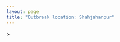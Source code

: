 ```yaml
---
layout: page
title: "Outbreak location: Shahjahanpur"
---
```

<div id="mapid">
<script src="https://buda-magenta.github.io/hazard_map/load_map.js"></script>
><script>
var marker_outbreak = L.marker([27.912633, 79.746563],{"autoPan": true}).addTo(map); marker_outbreak.bindTooltip("Shahjahanpur").openTooltip();

var circle_1 = L.circle([27.504639, 80.829466], {"pane": "markerPane", "color": "red", "fill": true, "fillOpacity": 0.2, "fillRule": "evenodd", "lineCap": "round", "lineJoin": "round", "opacity": 1.0, "radius": 92122, "stroke": true, "weight": 3}).addTo(map);
circle_1.bindTooltip("Sitapur<br>rank: 1<br>hazard index: 0.092123")
circle_1.bindPopup('<a href="https://buda-magenta.github.io/hazard_map/Sitapur">Sitapur</a>')

var circle_2 = L.circle([28.457876, 79.405571], {"pane": "markerPane", "color": "red", "fill": true, "fillOpacity": 0.2, "fillRule": "evenodd", "lineCap": "round", "lineJoin": "round", "opacity": 1.0, "radius": 71125, "stroke": true, "weight": 3}).addTo(map);
circle_2.bindTooltip("Bareilly<br>rank: 2<br>hazard index: 0.071126")
circle_2.bindPopup('<a href="https://buda-magenta.github.io/hazard_map/Bareilly">Bareilly</a>')

var circle_3 = L.circle([26.838100, 80.934600], {"pane": "markerPane", "color": "red", "fill": true, "fillOpacity": 0.2, "fillRule": "evenodd", "lineCap": "round", "lineJoin": "round", "opacity": 1.0, "radius": 56713, "stroke": true, "weight": 3}).addTo(map);
circle_3.bindTooltip("Lucknow<br>rank: 3<br>hazard index: 0.056714")
circle_3.bindPopup('<a href="https://buda-magenta.github.io/hazard_map/Lucknow">Lucknow</a>')

var circle_4 = L.circle([27.338577, 80.097526], {"pane": "markerPane", "color": "red", "fill": true, "fillOpacity": 0.2, "fillRule": "evenodd", "lineCap": "round", "lineJoin": "round", "opacity": 1.0, "radius": 29449, "stroke": true, "weight": 3}).addTo(map);
circle_4.bindTooltip("Hardoi<br>rank: 4<br>hazard index: 0.029449")
circle_4.bindPopup('<a href="https://buda-magenta.github.io/hazard_map/Hardoi">Hardoi</a>')

var circle_5 = L.circle([26.460914, 80.321759], {"pane": "markerPane", "color": "red", "fill": true, "fillOpacity": 0.2, "fillRule": "evenodd", "lineCap": "round", "lineJoin": "round", "opacity": 1.0, "radius": 17482, "stroke": true, "weight": 3}).addTo(map);
circle_5.bindTooltip("Kanpur<br>rank: 5<br>hazard index: 0.017483")
circle_5.bindPopup('<a href="https://buda-magenta.github.io/hazard_map/Kanpur">Kanpur</a>')

var circle_6 = L.circle([28.863842, 78.805778], {"pane": "markerPane", "color": "red", "fill": true, "fillOpacity": 0.2, "fillRule": "evenodd", "lineCap": "round", "lineJoin": "round", "opacity": 1.0, "radius": 11617, "stroke": true, "weight": 3}).addTo(map);
circle_6.bindTooltip("Moradabad<br>rank: 6<br>hazard index: 0.011618")
circle_6.bindPopup('<a href="https://buda-magenta.github.io/hazard_map/Moradabad">Moradabad</a>')

var circle_7 = L.circle([28.794068, 79.185930], {"pane": "markerPane", "color": "red", "fill": true, "fillOpacity": 0.2, "fillRule": "evenodd", "lineCap": "round", "lineJoin": "round", "opacity": 1.0, "radius": 10175, "stroke": true, "weight": 3}).addTo(map);
circle_7.bindTooltip("Rampur<br>rank: 7<br>hazard index: 0.010175")
circle_7.bindPopup('<a href="https://buda-magenta.github.io/hazard_map/Rampur">Rampur</a>')

var circle_8 = L.circle([27.175255, 78.009816], {"pane": "markerPane", "color": "red", "fill": true, "fillOpacity": 0.2, "fillRule": "evenodd", "lineCap": "round", "lineJoin": "round", "opacity": 1.0, "radius": 9653, "stroke": true, "weight": 3}).addTo(map);
circle_8.bindTooltip("Agra<br>rank: 8<br>hazard index: 0.009653")
circle_8.bindPopup('<a href="https://buda-magenta.github.io/hazard_map/Agra">Agra</a>')

var circle_9 = L.circle([28.651718, 77.221939], {"pane": "markerPane", "color": "red", "fill": true, "fillOpacity": 0.2, "fillRule": "evenodd", "lineCap": "round", "lineJoin": "round", "opacity": 1.0, "radius": 6245, "stroke": true, "weight": 3}).addTo(map);
circle_9.bindTooltip("Delhi<br>rank: 9<br>hazard index: 0.006246")
circle_9.bindPopup('<a href="https://buda-magenta.github.io/hazard_map/Delhi">Delhi</a>')

var circle_10 = L.circle([27.876990, 78.137290], {"pane": "markerPane", "color": "red", "fill": true, "fillOpacity": 0.2, "fillRule": "evenodd", "lineCap": "round", "lineJoin": "round", "opacity": 1.0, "radius": 5349, "stroke": true, "weight": 3}).addTo(map);
circle_10.bindTooltip("Aligarh<br>rank: 10<br>hazard index: 0.005350")
circle_10.bindPopup('<a href="https://buda-magenta.github.io/hazard_map/Aligarh">Aligarh</a>')

var circle_11 = L.circle([26.671329, 83.364583], {"pane": "markerPane", "color": "red", "fill": true, "fillOpacity": 0.2, "fillRule": "evenodd", "lineCap": "round", "lineJoin": "round", "opacity": 1.0, "radius": 5293, "stroke": true, "weight": 3}).addTo(map);
circle_11.bindTooltip("Gorakhpur<br>rank: 11<br>hazard index: 0.005293")
circle_11.bindPopup('<a href="https://buda-magenta.github.io/hazard_map/Gorakhpur">Gorakhpur</a>')

var circle_12 = L.circle([27.177366, 78.389912], {"pane": "markerPane", "color": "red", "fill": true, "fillOpacity": 0.2, "fillRule": "evenodd", "lineCap": "round", "lineJoin": "round", "opacity": 1.0, "radius": 3701, "stroke": true, "weight": 3}).addTo(map);
circle_12.bindTooltip("Firozabad<br>rank: 12<br>hazard index: 0.003702")
circle_12.bindPopup('<a href="https://buda-magenta.github.io/hazard_map/Firozabad">Firozabad</a>')

var circle_13 = L.circle([28.495208, 80.107541], {"pane": "markerPane", "color": "red", "fill": true, "fillOpacity": 0.2, "fillRule": "evenodd", "lineCap": "round", "lineJoin": "round", "opacity": 1.0, "radius": 3562, "stroke": true, "weight": 3}).addTo(map);
circle_13.bindTooltip("Pilibhit<br>rank: 13<br>hazard index: 0.003562")
circle_13.bindPopup('<a href="https://buda-magenta.github.io/hazard_map/Pilibhit">Pilibhit</a>')

var circle_14 = L.circle([29.214460, 79.527918], {"pane": "markerPane", "color": "red", "fill": true, "fillOpacity": 0.2, "fillRule": "evenodd", "lineCap": "round", "lineJoin": "round", "opacity": 1.0, "radius": 3058, "stroke": true, "weight": 3}).addTo(map);
circle_14.bindTooltip("Haldwani<br>rank: 14<br>hazard index: 0.003058")
circle_14.bindPopup('<a href="https://buda-magenta.github.io/hazard_map/Haldwani">Haldwani</a>')

var circle_15 = L.circle([30.909016, 75.851601], {"pane": "markerPane", "color": "red", "fill": true, "fillOpacity": 0.2, "fillRule": "evenodd", "lineCap": "round", "lineJoin": "round", "opacity": 1.0, "radius": 2766, "stroke": true, "weight": 3}).addTo(map);
circle_15.bindTooltip("Ludhiana<br>rank: 15<br>hazard index: 0.002767")
circle_15.bindPopup('<a href="https://buda-magenta.github.io/hazard_map/Ludhiana">Ludhiana</a>')

var circle_16 = L.circle([27.733696, 81.477321], {"pane": "markerPane", "color": "red", "fill": true, "fillOpacity": 0.2, "fillRule": "evenodd", "lineCap": "round", "lineJoin": "round", "opacity": 1.0, "radius": 2488, "stroke": true, "weight": 3}).addTo(map);
circle_16.bindTooltip("Bahraich<br>rank: 16<br>hazard index: 0.002488")
circle_16.bindPopup('<a href="https://buda-magenta.github.io/hazard_map/Bahraich">Bahraich</a>')

var circle_17 = L.circle([28.969640, 79.379747], {"pane": "markerPane", "color": "red", "fill": true, "fillOpacity": 0.2, "fillRule": "evenodd", "lineCap": "round", "lineJoin": "round", "opacity": 1.0, "radius": 2394, "stroke": true, "weight": 3}).addTo(map);
circle_17.bindTooltip("Rudrapur City<br>rank: 17<br>hazard index: 0.002395")
circle_17.bindPopup('<a href="https://buda-magenta.github.io/hazard_map/Rudrapur_City">Rudrapur City</a>')

var circle_18 = L.circle([25.335649, 83.007629], {"pane": "markerPane", "color": "red", "fill": true, "fillOpacity": 0.2, "fillRule": "evenodd", "lineCap": "round", "lineJoin": "round", "opacity": 1.0, "radius": 2274, "stroke": true, "weight": 3}).addTo(map);
circle_18.bindTooltip("Varanasi<br>rank: 18<br>hazard index: 0.002274")
circle_18.bindPopup('<a href="https://buda-magenta.github.io/hazard_map/Varanasi">Varanasi</a>')

var circle_19 = L.circle([29.988077, 77.508130], {"pane": "markerPane", "color": "red", "fill": true, "fillOpacity": 0.2, "fillRule": "evenodd", "lineCap": "round", "lineJoin": "round", "opacity": 1.0, "radius": 2224, "stroke": true, "weight": 3}).addTo(map);
circle_19.bindTooltip("Saharanpur<br>rank: 19<br>hazard index: 0.002224")
circle_19.bindPopup('<a href="https://buda-magenta.github.io/hazard_map/Saharanpur">Saharanpur</a>')

var circle_20 = L.circle([26.250000, 81.250000], {"pane": "markerPane", "color": "red", "fill": true, "fillOpacity": 0.2, "fillRule": "evenodd", "lineCap": "round", "lineJoin": "round", "opacity": 1.0, "radius": 1750, "stroke": true, "weight": 3}).addTo(map);
circle_20.bindTooltip("Rae Bareli<br>rank: 20<br>hazard index: 0.001750")
circle_20.bindPopup('<a href="https://buda-magenta.github.io/hazard_map/Rae_Bareli">Rae Bareli</a>')

var circle_21 = L.circle([27.109667, 81.918329], {"pane": "markerPane", "color": "red", "fill": true, "fillOpacity": 0.2, "fillRule": "evenodd", "lineCap": "round", "lineJoin": "round", "opacity": 1.0, "radius": 1656, "stroke": true, "weight": 3}).addTo(map);
circle_21.bindTooltip("Gonda<br>rank: 21<br>hazard index: 0.001656")
circle_21.bindPopup('<a href="https://buda-magenta.github.io/hazard_map/Gonda">Gonda</a>')

var circle_22 = L.circle([29.000653, 77.768229], {"pane": "markerPane", "color": "red", "fill": true, "fillOpacity": 0.2, "fillRule": "evenodd", "lineCap": "round", "lineJoin": "round", "opacity": 1.0, "radius": 1651, "stroke": true, "weight": 3}).addTo(map);
circle_22.bindTooltip("Meerut<br>rank: 22<br>hazard index: 0.001651")
circle_22.bindPopup('<a href="https://buda-magenta.github.io/hazard_map/Meerut">Meerut</a>')

var circle_23 = L.circle([26.575504, 80.613762], {"pane": "markerPane", "color": "red", "fill": true, "fillOpacity": 0.2, "fillRule": "evenodd", "lineCap": "round", "lineJoin": "round", "opacity": 1.0, "radius": 1648, "stroke": true, "weight": 3}).addTo(map);
circle_23.bindTooltip("Unnao<br>rank: 23<br>hazard index: 0.001649")
circle_23.bindPopup('<a href="https://buda-magenta.github.io/hazard_map/Unnao">Unnao</a>')

var circle_24 = L.circle([25.438130, 81.833800], {"pane": "markerPane", "color": "red", "fill": true, "fillOpacity": 0.2, "fillRule": "evenodd", "lineCap": "round", "lineJoin": "round", "opacity": 1.0, "radius": 1592, "stroke": true, "weight": 3}).addTo(map);
circle_24.bindTooltip("Allahabad<br>rank: 24<br>hazard index: 0.001593")
circle_24.bindPopup('<a href="https://buda-magenta.github.io/hazard_map/Allahabad">Allahabad</a>')

var circle_25 = L.circle([22.541418, 88.357691], {"pane": "markerPane", "color": "red", "fill": true, "fillOpacity": 0.2, "fillRule": "evenodd", "lineCap": "round", "lineJoin": "round", "opacity": 1.0, "radius": 1500, "stroke": true, "weight": 3}).addTo(map);
circle_25.bindTooltip("Kolkata<br>rank: 25<br>hazard index: 0.001501")
circle_25.bindPopup('<a href="https://buda-magenta.github.io/hazard_map/Kolkata">Kolkata</a>')

var circle_26 = L.circle([27.437194, 79.489129], {"pane": "markerPane", "color": "red", "fill": true, "fillOpacity": 0.2, "fillRule": "evenodd", "lineCap": "round", "lineJoin": "round", "opacity": 1.0, "radius": 1458, "stroke": true, "weight": 3}).addTo(map);
circle_26.bindTooltip("Farrukhabad<br>rank: 26<br>hazard index: 0.001459")
circle_26.bindPopup('<a href="https://buda-magenta.github.io/hazard_map/Farrukhabad">Farrukhabad</a>')

var circle_27 = L.circle([27.985060, 80.753845], {"pane": "markerPane", "color": "red", "fill": true, "fillOpacity": 0.2, "fillRule": "evenodd", "lineCap": "round", "lineJoin": "round", "opacity": 1.0, "radius": 1438, "stroke": true, "weight": 3}).addTo(map);
circle_27.bindTooltip("Lakhimpur<br>rank: 27<br>hazard index: 0.001439")
circle_27.bindPopup('<a href="https://buda-magenta.github.io/hazard_map/Lakhimpur">Lakhimpur</a>')

var circle_28 = L.circle([30.325565, 78.043681], {"pane": "markerPane", "color": "red", "fill": true, "fillOpacity": 0.2, "fillRule": "evenodd", "lineCap": "round", "lineJoin": "round", "opacity": 1.0, "radius": 1316, "stroke": true, "weight": 3}).addTo(map);
circle_28.bindTooltip("Dehradun<br>rank: 28<br>hazard index: 0.001316")
circle_28.bindPopup('<a href="https://buda-magenta.github.io/hazard_map/Dehradun">Dehradun</a>')

var circle_29 = L.circle([31.292011, 75.568058], {"pane": "markerPane", "color": "red", "fill": true, "fillOpacity": 0.2, "fillRule": "evenodd", "lineCap": "round", "lineJoin": "round", "opacity": 1.0, "radius": 1192, "stroke": true, "weight": 3}).addTo(map);
circle_29.bindTooltip("Jalandhar<br>rank: 29<br>hazard index: 0.001193")
circle_29.bindPopup('<a href="https://buda-magenta.github.io/hazard_map/Jalandhar">Jalandhar</a>')

var circle_30 = L.circle([26.148658, 85.340013], {"pane": "markerPane", "color": "red", "fill": true, "fillOpacity": 0.2, "fillRule": "evenodd", "lineCap": "round", "lineJoin": "round", "opacity": 1.0, "radius": 1169, "stroke": true, "weight": 3}).addTo(map);
circle_30.bindTooltip("Muzaffarpur<br>rank: 30<br>hazard index: 0.001170")
circle_30.bindPopup('<a href="https://buda-magenta.github.io/hazard_map/Muzaffarpur">Muzaffarpur</a>')

var circle_31 = L.circle([26.718324, 79.090254], {"pane": "markerPane", "color": "red", "fill": true, "fillOpacity": 0.2, "fillRule": "evenodd", "lineCap": "round", "lineJoin": "round", "opacity": 1.0, "radius": 1070, "stroke": true, "weight": 3}).addTo(map);
circle_31.bindTooltip("Etawah<br>rank: 31<br>hazard index: 0.001070")
circle_31.bindPopup('<a href="https://buda-magenta.github.io/hazard_map/Etawah">Etawah</a>')

var circle_32 = L.circle([26.500000, 78.750000], {"pane": "markerPane", "color": "red", "fill": true, "fillOpacity": 0.2, "fillRule": "evenodd", "lineCap": "round", "lineJoin": "round", "opacity": 1.0, "radius": 1049, "stroke": true, "weight": 3}).addTo(map);
circle_32.bindTooltip("Bhind<br>rank: 32<br>hazard index: 0.001049")
circle_32.bindPopup('<a href="https://buda-magenta.github.io/hazard_map/Bhind">Bhind</a>')

var circle_33 = L.circle([30.733442, 76.779714], {"pane": "markerPane", "color": "red", "fill": true, "fillOpacity": 0.2, "fillRule": "evenodd", "lineCap": "round", "lineJoin": "round", "opacity": 1.0, "radius": 986, "stroke": true, "weight": 3}).addTo(map);
circle_33.bindTooltip("Chandigarh<br>rank: 33<br>hazard index: 0.000987")
circle_33.bindPopup('<a href="https://buda-magenta.github.io/hazard_map/Chandigarh">Chandigarh</a>')

var circle_34 = L.circle([25.531031, 78.652689], {"pane": "markerPane", "color": "red", "fill": true, "fillOpacity": 0.2, "fillRule": "evenodd", "lineCap": "round", "lineJoin": "round", "opacity": 1.0, "radius": 888, "stroke": true, "weight": 3}).addTo(map);
circle_34.bindTooltip("Jhansi<br>rank: 34<br>hazard index: 0.000888")
circle_34.bindPopup('<a href="https://buda-magenta.github.io/hazard_map/Jhansi">Jhansi</a>')

var circle_35 = L.circle([28.923397, 78.488317], {"pane": "markerPane", "color": "red", "fill": true, "fillOpacity": 0.2, "fillRule": "evenodd", "lineCap": "round", "lineJoin": "round", "opacity": 1.0, "radius": 883, "stroke": true, "weight": 3}).addTo(map);
circle_35.bindTooltip("Amroha<br>rank: 35<br>hazard index: 0.000883")
circle_35.bindPopup('<a href="https://buda-magenta.github.io/hazard_map/Amroha">Amroha</a>')

var circle_36 = L.circle([26.724789, 82.793269], {"pane": "markerPane", "color": "red", "fill": true, "fillOpacity": 0.2, "fillRule": "evenodd", "lineCap": "round", "lineJoin": "round", "opacity": 1.0, "radius": 867, "stroke": true, "weight": 3}).addTo(map);
circle_36.bindTooltip("Basti<br>rank: 36<br>hazard index: 0.000868")
circle_36.bindPopup('<a href="https://buda-magenta.github.io/hazard_map/Basti">Basti</a>')

var circle_37 = L.circle([31.634308, 74.873679], {"pane": "markerPane", "color": "red", "fill": true, "fillOpacity": 0.2, "fillRule": "evenodd", "lineCap": "round", "lineJoin": "round", "opacity": 1.0, "radius": 859, "stroke": true, "weight": 3}).addTo(map);
circle_37.bindTooltip("Amritsar<br>rank: 37<br>hazard index: 0.000860")
circle_37.bindPopup('<a href="https://buda-magenta.github.io/hazard_map/Amritsar">Amritsar</a>')

var circle_38 = L.circle([26.791073, 84.560107], {"pane": "markerPane", "color": "red", "fill": true, "fillOpacity": 0.2, "fillRule": "evenodd", "lineCap": "round", "lineJoin": "round", "opacity": 1.0, "radius": 804, "stroke": true, "weight": 3}).addTo(map);
circle_38.bindTooltip("Bettiah<br>rank: 38<br>hazard index: 0.000805")
circle_38.bindPopup('<a href="https://buda-magenta.github.io/hazard_map/Bettiah">Bettiah</a>')

var circle_39 = L.circle([29.211757, 78.961731], {"pane": "markerPane", "color": "red", "fill": true, "fillOpacity": 0.2, "fillRule": "evenodd", "lineCap": "round", "lineJoin": "round", "opacity": 1.0, "radius": 768, "stroke": true, "weight": 3}).addTo(map);
circle_39.bindTooltip("Kashipur<br>rank: 39<br>hazard index: 0.000769")
circle_39.bindPopup('<a href="https://buda-magenta.github.io/hazard_map/Kashipur">Kashipur</a>')

var circle_40 = L.circle([28.068312, 79.046073], {"pane": "markerPane", "color": "red", "fill": true, "fillOpacity": 0.2, "fillRule": "evenodd", "lineCap": "round", "lineJoin": "round", "opacity": 1.0, "radius": 754, "stroke": true, "weight": 3}).addTo(map);
circle_40.bindTooltip("Budaun<br>rank: 40<br>hazard index: 0.000755")
circle_40.bindPopup('<a href="https://buda-magenta.github.io/hazard_map/Budaun">Budaun</a>')

var circle_41 = L.circle([26.439874, 80.018000], {"pane": "markerPane", "color": "red", "fill": true, "fillOpacity": 0.2, "fillRule": "evenodd", "lineCap": "round", "lineJoin": "round", "opacity": 1.0, "radius": 727, "stroke": true, "weight": 3}).addTo(map);
circle_41.bindTooltip("Akbarpur<br>rank: 41<br>hazard index: 0.000727")
circle_41.bindPopup('<a href="https://buda-magenta.github.io/hazard_map/Akbarpur">Akbarpur</a>')

var circle_42 = L.circle([26.638076, 82.059024], {"pane": "markerPane", "color": "red", "fill": true, "fillOpacity": 0.2, "fillRule": "evenodd", "lineCap": "round", "lineJoin": "round", "opacity": 1.0, "radius": 697, "stroke": true, "weight": 3}).addTo(map);
circle_42.bindTooltip("Faizabad<br>rank: 42<br>hazard index: 0.000698")
circle_42.bindPopup('<a href="https://buda-magenta.github.io/hazard_map/Faizabad">Faizabad</a>')

var circle_43 = L.circle([27.059011, 84.206464], {"pane": "markerPane", "color": "red", "fill": true, "fillOpacity": 0.2, "fillRule": "evenodd", "lineCap": "round", "lineJoin": "round", "opacity": 1.0, "radius": 684, "stroke": true, "weight": 3}).addTo(map);
circle_43.bindTooltip("Bagaha<br>rank: 43<br>hazard index: 0.000685")
circle_43.bindPopup('<a href="https://buda-magenta.github.io/hazard_map/Bagaha">Bagaha</a>')

var circle_44 = L.circle([29.938447, 78.145298], {"pane": "markerPane", "color": "red", "fill": true, "fillOpacity": 0.2, "fillRule": "evenodd", "lineCap": "round", "lineJoin": "round", "opacity": 1.0, "radius": 649, "stroke": true, "weight": 3}).addTo(map);
circle_44.bindTooltip("Haridwar<br>rank: 44<br>hazard index: 0.000650")
circle_44.bindPopup('<a href="https://buda-magenta.github.io/hazard_map/Haridwar">Haridwar</a>')

var circle_45 = L.circle([28.388861, 77.974798], {"pane": "markerPane", "color": "red", "fill": true, "fillOpacity": 0.2, "fillRule": "evenodd", "lineCap": "round", "lineJoin": "round", "opacity": 1.0, "radius": 635, "stroke": true, "weight": 3}).addTo(map);
circle_45.bindTooltip("Bulandshahr<br>rank: 45<br>hazard index: 0.000635")
circle_45.bindPopup('<a href="https://buda-magenta.github.io/hazard_map/Bulandshahr">Bulandshahr</a>')

var circle_46 = L.circle([26.083143, 86.032571], {"pane": "markerPane", "color": "red", "fill": true, "fillOpacity": 0.2, "fillRule": "evenodd", "lineCap": "round", "lineJoin": "round", "opacity": 1.0, "radius": 620, "stroke": true, "weight": 3}).addTo(map);
circle_46.bindTooltip("Darbhanga<br>rank: 46<br>hazard index: 0.000620")
circle_46.bindPopup('<a href="https://buda-magenta.github.io/hazard_map/Darbhanga">Darbhanga</a>')

var circle_47 = L.circle([28.618753, 78.550874], {"pane": "markerPane", "color": "red", "fill": true, "fillOpacity": 0.2, "fillRule": "evenodd", "lineCap": "round", "lineJoin": "round", "opacity": 1.0, "radius": 616, "stroke": true, "weight": 3}).addTo(map);
circle_47.bindTooltip("Sambhal<br>rank: 47<br>hazard index: 0.000617")
circle_47.bindPopup('<a href="https://buda-magenta.github.io/hazard_map/Sambhal">Sambhal</a>')

var circle_48 = L.circle([26.242511, 82.296169], {"pane": "markerPane", "color": "red", "fill": true, "fillOpacity": 0.2, "fillRule": "evenodd", "lineCap": "round", "lineJoin": "round", "opacity": 1.0, "radius": 549, "stroke": true, "weight": 3}).addTo(map);
circle_48.bindTooltip("Sultanpur<br>rank: 48<br>hazard index: 0.000550")
circle_48.bindPopup('<a href="https://buda-magenta.github.io/hazard_map/Sultanpur">Sultanpur</a>')

var circle_49 = L.circle([27.036604, 78.651436], {"pane": "markerPane", "color": "red", "fill": true, "fillOpacity": 0.2, "fillRule": "evenodd", "lineCap": "round", "lineJoin": "round", "opacity": 1.0, "radius": 538, "stroke": true, "weight": 3}).addTo(map);
circle_49.bindTooltip("Shikohabad<br>rank: 49<br>hazard index: 0.000538")
circle_49.bindPopup('<a href="https://buda-magenta.github.io/hazard_map/Shikohabad">Shikohabad</a>')

var circle_50 = L.circle([27.883846, 78.634890], {"pane": "markerPane", "color": "red", "fill": true, "fillOpacity": 0.2, "fillRule": "evenodd", "lineCap": "round", "lineJoin": "round", "opacity": 1.0, "radius": 480, "stroke": true, "weight": 3}).addTo(map);
circle_50.bindTooltip("Kasganj<br>rank: 50<br>hazard index: 0.000480")
circle_50.bindPopup('<a href="https://buda-magenta.github.io/hazard_map/Kasganj">Kasganj</a>')

var circle_51 = L.circle([28.488378, 78.735249], {"pane": "markerPane", "color": "red", "fill": true, "fillOpacity": 0.2, "fillRule": "evenodd", "lineCap": "round", "lineJoin": "round", "opacity": 1.0, "radius": 471, "stroke": true, "weight": 3}).addTo(map);
circle_51.bindTooltip("Chandausi<br>rank: 51<br>hazard index: 0.000472")
circle_51.bindPopup('<a href="https://buda-magenta.github.io/hazard_map/Chandausi">Chandausi</a>')

var circle_52 = L.circle([19.075990, 72.877393], {"pane": "markerPane", "color": "red", "fill": true, "fillOpacity": 0.2, "fillRule": "evenodd", "lineCap": "round", "lineJoin": "round", "opacity": 1.0, "radius": 464, "stroke": true, "weight": 3}).addTo(map);
circle_52.bindTooltip("Mumbai<br>rank: 52<br>hazard index: 0.000464")
circle_52.bindPopup('<a href="https://buda-magenta.github.io/hazard_map/Mumbai">Mumbai</a>')

var circle_53 = L.circle([27.209822, 79.048137], {"pane": "markerPane", "color": "red", "fill": true, "fillOpacity": 0.2, "fillRule": "evenodd", "lineCap": "round", "lineJoin": "round", "opacity": 1.0, "radius": 459, "stroke": true, "weight": 3}).addTo(map);
circle_53.bindTooltip("Mainpuri<br>rank: 53<br>hazard index: 0.000460")
circle_53.bindPopup('<a href="https://buda-magenta.github.io/hazard_map/Mainpuri">Mainpuri</a>')

var circle_54 = L.circle([27.573243, 78.111739], {"pane": "markerPane", "color": "red", "fill": true, "fillOpacity": 0.2, "fillRule": "evenodd", "lineCap": "round", "lineJoin": "round", "opacity": 1.0, "radius": 416, "stroke": true, "weight": 3}).addTo(map);
circle_54.bindTooltip("Hathras<br>rank: 54<br>hazard index: 0.000416")
circle_54.bindPopup('<a href="https://buda-magenta.github.io/hazard_map/Hathras">Hathras</a>')

var circle_55 = L.circle([25.609324, 85.123525], {"pane": "markerPane", "color": "red", "fill": true, "fillOpacity": 0.2, "fillRule": "evenodd", "lineCap": "round", "lineJoin": "round", "opacity": 1.0, "radius": 367, "stroke": true, "weight": 3}).addTo(map);
circle_55.bindTooltip("Patna<br>rank: 55<br>hazard index: 0.000367")
circle_55.bindPopup('<a href="https://buda-magenta.github.io/hazard_map/Patna">Patna</a>')

var circle_56 = L.circle([25.773344, 84.784977], {"pane": "markerPane", "color": "red", "fill": true, "fillOpacity": 0.2, "fillRule": "evenodd", "lineCap": "round", "lineJoin": "round", "opacity": 1.0, "radius": 351, "stroke": true, "weight": 3}).addTo(map);
circle_56.bindTooltip("Chapra<br>rank: 56<br>hazard index: 0.000351")
circle_56.bindPopup('<a href="https://buda-magenta.github.io/hazard_map/Chapra">Chapra</a>')

var circle_57 = L.circle([23.795281, 86.430964], {"pane": "markerPane", "color": "red", "fill": true, "fillOpacity": 0.2, "fillRule": "evenodd", "lineCap": "round", "lineJoin": "round", "opacity": 1.0, "radius": 342, "stroke": true, "weight": 3}).addTo(map);
circle_57.bindTooltip("Dhanbad<br>rank: 57<br>hazard index: 0.000342")
circle_57.bindPopup('<a href="https://buda-magenta.github.io/hazard_map/Dhanbad">Dhanbad</a>')

var circle_58 = L.circle([28.205907, 77.875714], {"pane": "markerPane", "color": "red", "fill": true, "fillOpacity": 0.2, "fillRule": "evenodd", "lineCap": "round", "lineJoin": "round", "opacity": 1.0, "radius": 334, "stroke": true, "weight": 3}).addTo(map);
circle_58.bindTooltip("Khurja<br>rank: 58<br>hazard index: 0.000334")
circle_58.bindPopup('<a href="https://buda-magenta.github.io/hazard_map/Khurja">Khurja</a>')

var circle_59 = L.circle([30.129326, 77.245483], {"pane": "markerPane", "color": "red", "fill": true, "fillOpacity": 0.2, "fillRule": "evenodd", "lineCap": "round", "lineJoin": "round", "opacity": 1.0, "radius": 316, "stroke": true, "weight": 3}).addTo(map);
circle_59.bindTooltip("Jagadhri<br>rank: 59<br>hazard index: 0.000316")
circle_59.bindPopup('<a href="https://buda-magenta.github.io/hazard_map/Jagadhri">Jagadhri</a>')

var circle_60 = L.circle([32.718561, 74.858092], {"pane": "markerPane", "color": "red", "fill": true, "fillOpacity": 0.2, "fillRule": "evenodd", "lineCap": "round", "lineJoin": "round", "opacity": 1.0, "radius": 314, "stroke": true, "weight": 3}).addTo(map);
circle_60.bindTooltip("Jammu<br>rank: 60<br>hazard index: 0.000315")
circle_60.bindPopup('<a href="https://buda-magenta.github.io/hazard_map/Jammu">Jammu</a>')

var circle_61 = L.circle([26.203725, 78.157363], {"pane": "markerPane", "color": "red", "fill": true, "fillOpacity": 0.2, "fillRule": "evenodd", "lineCap": "round", "lineJoin": "round", "opacity": 1.0, "radius": 314, "stroke": true, "weight": 3}).addTo(map);
circle_61.bindTooltip("Gwalior<br>rank: 61<br>hazard index: 0.000314")
circle_61.bindPopup('<a href="https://buda-magenta.github.io/hazard_map/Gwalior">Gwalior</a>')

var circle_62 = L.circle([28.740613, 77.835426], {"pane": "markerPane", "color": "red", "fill": true, "fillOpacity": 0.2, "fillRule": "evenodd", "lineCap": "round", "lineJoin": "round", "opacity": 1.0, "radius": 291, "stroke": true, "weight": 3}).addTo(map);
circle_62.bindTooltip("Hapur<br>rank: 62<br>hazard index: 0.000292")
circle_62.bindPopup('<a href="https://buda-magenta.github.io/hazard_map/Hapur">Hapur</a>')

var circle_63 = L.circle([30.384367, 76.770421], {"pane": "markerPane", "color": "red", "fill": true, "fillOpacity": 0.2, "fillRule": "evenodd", "lineCap": "round", "lineJoin": "round", "opacity": 1.0, "radius": 285, "stroke": true, "weight": 3}).addTo(map);
circle_63.bindTooltip("Ambala<br>rank: 63<br>hazard index: 0.000286")
circle_63.bindPopup('<a href="https://buda-magenta.github.io/hazard_map/Ambala">Ambala</a>')

var circle_64 = L.circle([30.211200, 77.286390], {"pane": "markerPane", "color": "red", "fill": true, "fillOpacity": 0.2, "fillRule": "evenodd", "lineCap": "round", "lineJoin": "round", "opacity": 1.0, "radius": 284, "stroke": true, "weight": 3}).addTo(map);
circle_64.bindTooltip("Yamunanagar<br>rank: 64<br>hazard index: 0.000285")
circle_64.bindPopup('<a href="https://buda-magenta.github.io/hazard_map/Yamunanagar">Yamunanagar</a>')

var circle_65 = L.circle([26.669512, 84.957411], {"pane": "markerPane", "color": "red", "fill": true, "fillOpacity": 0.2, "fillRule": "evenodd", "lineCap": "round", "lineJoin": "round", "opacity": 1.0, "radius": 260, "stroke": true, "weight": 3}).addTo(map);
circle_65.bindTooltip("Motihari<br>rank: 65<br>hazard index: 0.000260")
circle_65.bindPopup('<a href="https://buda-magenta.github.io/hazard_map/Motihari">Motihari</a>')

var circle_66 = L.circle([29.869350, 77.890212], {"pane": "markerPane", "color": "red", "fill": true, "fillOpacity": 0.2, "fillRule": "evenodd", "lineCap": "round", "lineJoin": "round", "opacity": 1.0, "radius": 257, "stroke": true, "weight": 3}).addTo(map);
circle_66.bindTooltip("Roorkee<br>rank: 66<br>hazard index: 0.000257")
circle_66.bindPopup('<a href="https://buda-magenta.github.io/hazard_map/Roorkee">Roorkee</a>')

var circle_67 = L.circle([25.720581, 85.255560], {"pane": "markerPane", "color": "red", "fill": true, "fillOpacity": 0.2, "fillRule": "evenodd", "lineCap": "round", "lineJoin": "round", "opacity": 1.0, "radius": 247, "stroke": true, "weight": 3}).addTo(map);
circle_67.bindTooltip("Hajipur<br>rank: 67<br>hazard index: 0.000247")
circle_67.bindPopup('<a href="https://buda-magenta.github.io/hazard_map/Hajipur">Hajipur</a>')

var circle_68 = L.circle([25.476300, 80.339500], {"pane": "markerPane", "color": "red", "fill": true, "fillOpacity": 0.2, "fillRule": "evenodd", "lineCap": "round", "lineJoin": "round", "opacity": 1.0, "radius": 244, "stroke": true, "weight": 3}).addTo(map);
circle_68.bindTooltip("Banda<br>rank: 68<br>hazard index: 0.000244")
circle_68.bindPopup('<a href="https://buda-magenta.github.io/hazard_map/Banda">Banda</a>')

var circle_69 = L.circle([25.795593, 82.488341], {"pane": "markerPane", "color": "red", "fill": true, "fillOpacity": 0.2, "fillRule": "evenodd", "lineCap": "round", "lineJoin": "round", "opacity": 1.0, "radius": 243, "stroke": true, "weight": 3}).addTo(map);
circle_69.bindTooltip("Jaunpur<br>rank: 69<br>hazard index: 0.000243")
circle_69.bindPopup('<a href="https://buda-magenta.github.io/hazard_map/Jaunpur">Jaunpur</a>')

var circle_70 = L.circle([26.180598, 91.753943], {"pane": "markerPane", "color": "red", "fill": true, "fillOpacity": 0.2, "fillRule": "evenodd", "lineCap": "round", "lineJoin": "round", "opacity": 1.0, "radius": 228, "stroke": true, "weight": 3}).addTo(map);
circle_70.bindTooltip("Guwahati<br>rank: 70<br>hazard index: 0.000229")
circle_70.bindPopup('<a href="https://buda-magenta.github.io/hazard_map/Guwahati">Guwahati</a>')

var circle_71 = L.circle([26.915458, 75.818982], {"pane": "markerPane", "color": "red", "fill": true, "fillOpacity": 0.2, "fillRule": "evenodd", "lineCap": "round", "lineJoin": "round", "opacity": 1.0, "radius": 216, "stroke": true, "weight": 3}).addTo(map);
circle_71.bindTooltip("Jaipur<br>rank: 71<br>hazard index: 0.000216")
circle_71.bindPopup('<a href="https://buda-magenta.github.io/hazard_map/Jaipur">Jaipur</a>')

var circle_72 = L.circle([12.979120, 77.591300], {"pane": "markerPane", "color": "red", "fill": true, "fillOpacity": 0.2, "fillRule": "evenodd", "lineCap": "round", "lineJoin": "round", "opacity": 1.0, "radius": 212, "stroke": true, "weight": 3}).addTo(map);
circle_72.bindTooltip("Bangalore<br>rank: 72<br>hazard index: 0.000212")
circle_72.bindPopup('<a href="https://buda-magenta.github.io/hazard_map/Bangalore">Bangalore</a>')

var circle_73 = L.circle([23.535048, 87.338043], {"pane": "markerPane", "color": "red", "fill": true, "fillOpacity": 0.2, "fillRule": "evenodd", "lineCap": "round", "lineJoin": "round", "opacity": 1.0, "radius": 189, "stroke": true, "weight": 3}).addTo(map);
circle_73.bindTooltip("Durgapur<br>rank: 73<br>hazard index: 0.000190")
circle_73.bindPopup('<a href="https://buda-magenta.github.io/hazard_map/Durgapur">Durgapur</a>')

var circle_74 = L.circle([23.687130, 86.974659], {"pane": "markerPane", "color": "red", "fill": true, "fillOpacity": 0.2, "fillRule": "evenodd", "lineCap": "round", "lineJoin": "round", "opacity": 1.0, "radius": 188, "stroke": true, "weight": 3}).addTo(map);
circle_74.bindTooltip("Asansol<br>rank: 74<br>hazard index: 0.000189")
circle_74.bindPopup('<a href="https://buda-magenta.github.io/hazard_map/Asansol">Asansol</a>')

var circle_75 = L.circle([25.196826, 76.000893], {"pane": "markerPane", "color": "red", "fill": true, "fillOpacity": 0.2, "fillRule": "evenodd", "lineCap": "round", "lineJoin": "round", "opacity": 1.0, "radius": 159, "stroke": true, "weight": 3}).addTo(map);
circle_75.bindTooltip("Kota<br>rank: 75<br>hazard index: 0.000159")
circle_75.bindPopup('<a href="https://buda-magenta.github.io/hazard_map/Kota">Kota</a>')

var circle_76 = L.circle([26.131004, 84.391257], {"pane": "markerPane", "color": "red", "fill": true, "fillOpacity": 0.2, "fillRule": "evenodd", "lineCap": "round", "lineJoin": "round", "opacity": 1.0, "radius": 142, "stroke": true, "weight": 3}).addTo(map);
circle_76.bindTooltip("Siwan<br>rank: 76<br>hazard index: 0.000142")
circle_76.bindPopup('<a href="https://buda-magenta.github.io/hazard_map/Siwan">Siwan</a>')

var circle_77 = L.circle([26.423847, 83.762732], {"pane": "markerPane", "color": "red", "fill": true, "fillOpacity": 0.2, "fillRule": "evenodd", "lineCap": "round", "lineJoin": "round", "opacity": 1.0, "radius": 137, "stroke": true, "weight": 3}).addTo(map);
circle_77.bindTooltip("Deoria<br>rank: 77<br>hazard index: 0.000137")
circle_77.bindPopup('<a href="https://buda-magenta.github.io/hazard_map/Deoria">Deoria</a>')

var circle_78 = L.circle([24.796436, 85.007956], {"pane": "markerPane", "color": "red", "fill": true, "fillOpacity": 0.2, "fillRule": "evenodd", "lineCap": "round", "lineJoin": "round", "opacity": 1.0, "radius": 136, "stroke": true, "weight": 3}).addTo(map);
circle_78.bindTooltip("Gaya<br>rank: 78<br>hazard index: 0.000137")
circle_78.bindPopup('<a href="https://buda-magenta.github.io/hazard_map/Gaya">Gaya</a>')

var circle_79 = L.circle([25.954628, 83.647350], {"pane": "markerPane", "color": "red", "fill": true, "fillOpacity": 0.2, "fillRule": "evenodd", "lineCap": "round", "lineJoin": "round", "opacity": 1.0, "radius": 135, "stroke": true, "weight": 3}).addTo(map);
circle_79.bindTooltip("Maunath Bhanjan<br>rank: 79<br>hazard index: 0.000136")
circle_79.bindPopup('<a href="https://buda-magenta.github.io/hazard_map/Maunath_Bhanjan">Maunath Bhanjan</a>')

var circle_80 = L.circle([29.448006, 77.740685], {"pane": "markerPane", "color": "red", "fill": true, "fillOpacity": 0.2, "fillRule": "evenodd", "lineCap": "round", "lineJoin": "round", "opacity": 1.0, "radius": 131, "stroke": true, "weight": 3}).addTo(map);
circle_80.bindTooltip("Muzaffarnagar<br>rank: 80<br>hazard index: 0.000132")
circle_80.bindPopup('<a href="https://buda-magenta.github.io/hazard_map/Muzaffarnagar">Muzaffarnagar</a>')

var circle_81 = L.circle([26.716413, 88.430992], {"pane": "markerPane", "color": "red", "fill": true, "fillOpacity": 0.2, "fillRule": "evenodd", "lineCap": "round", "lineJoin": "round", "opacity": 1.0, "radius": 121, "stroke": true, "weight": 3}).addTo(map);
circle_81.bindTooltip("Siliguri<br>rank: 81<br>hazard index: 0.000121")
circle_81.bindPopup('<a href="https://buda-magenta.github.io/hazard_map/Siliguri">Siliguri</a>')

var circle_82 = L.circle([17.388786, 78.461065], {"pane": "markerPane", "color": "red", "fill": true, "fillOpacity": 0.2, "fillRule": "evenodd", "lineCap": "round", "lineJoin": "round", "opacity": 1.0, "radius": 118, "stroke": true, "weight": 3}).addTo(map);
circle_82.bindTooltip("Hyderabad<br>rank: 82<br>hazard index: 0.000118")
circle_82.bindPopup('<a href="https://buda-magenta.github.io/hazard_map/Hyderabad">Hyderabad</a>')

var circle_83 = L.circle([31.608574, 75.846442], {"pane": "markerPane", "color": "red", "fill": true, "fillOpacity": 0.2, "fillRule": "evenodd", "lineCap": "round", "lineJoin": "round", "opacity": 1.0, "radius": 117, "stroke": true, "weight": 3}).addTo(map);
circle_83.bindTooltip("Hoshiarpur<br>rank: 83<br>hazard index: 0.000117")
circle_83.bindPopup('<a href="https://buda-magenta.github.io/hazard_map/Hoshiarpur">Hoshiarpur</a>')

var circle_84 = L.circle([27.265212, 77.369126], {"pane": "markerPane", "color": "red", "fill": true, "fillOpacity": 0.2, "fillRule": "evenodd", "lineCap": "round", "lineJoin": "round", "opacity": 1.0, "radius": 113, "stroke": true, "weight": 3}).addTo(map);
circle_84.bindTooltip("Bharatpur<br>rank: 84<br>hazard index: 0.000114")
circle_84.bindPopup('<a href="https://buda-magenta.github.io/hazard_map/Bharatpur">Bharatpur</a>')

var circle_85 = L.circle([27.633333, 77.583333], {"pane": "markerPane", "color": "red", "fill": true, "fillOpacity": 0.2, "fillRule": "evenodd", "lineCap": "round", "lineJoin": "round", "opacity": 1.0, "radius": 113, "stroke": true, "weight": 3}).addTo(map);
circle_85.bindTooltip("Mathura<br>rank: 85<br>hazard index: 0.000114")
circle_85.bindPopup('<a href="https://buda-magenta.github.io/hazard_map/Mathura">Mathura</a>')

var circle_86 = L.circle([28.402979, 77.310384], {"pane": "markerPane", "color": "red", "fill": true, "fillOpacity": 0.2, "fillRule": "evenodd", "lineCap": "round", "lineJoin": "round", "opacity": 1.0, "radius": 112, "stroke": true, "weight": 3}).addTo(map);
circle_86.bindTooltip("Faridabad<br>rank: 86<br>hazard index: 0.000112")
circle_86.bindPopup('<a href="https://buda-magenta.github.io/hazard_map/Faridabad">Faridabad</a>')

var circle_87 = L.circle([25.843539, 80.918004], {"pane": "markerPane", "color": "red", "fill": true, "fillOpacity": 0.2, "fillRule": "evenodd", "lineCap": "round", "lineJoin": "round", "opacity": 1.0, "radius": 110, "stroke": true, "weight": 3}).addTo(map);
circle_87.bindTooltip("Fatehpur<br>rank: 87<br>hazard index: 0.000111")
circle_87.bindPopup('<a href="https://buda-magenta.github.io/hazard_map/Fatehpur">Fatehpur</a>')

var circle_88 = L.circle([23.250000, 87.750000], {"pane": "markerPane", "color": "red", "fill": true, "fillOpacity": 0.2, "fillRule": "evenodd", "lineCap": "round", "lineJoin": "round", "opacity": 1.0, "radius": 105, "stroke": true, "weight": 3}).addTo(map);
circle_88.bindTooltip("Barddhaman<br>rank: 88<br>hazard index: 0.000105")
circle_88.bindPopup('<a href="https://buda-magenta.github.io/hazard_map/Barddhaman">Barddhaman</a>')

var circle_89 = L.circle([25.565691, 80.063489], {"pane": "markerPane", "color": "red", "fill": true, "fillOpacity": 0.2, "fillRule": "evenodd", "lineCap": "round", "lineJoin": "round", "opacity": 1.0, "radius": 100, "stroke": true, "weight": 3}).addTo(map);
circle_89.bindTooltip("Khanna<br>rank: 89<br>hazard index: 0.000101")
circle_89.bindPopup('<a href="https://buda-magenta.github.io/hazard_map/Khanna">Khanna</a>')

var circle_90 = L.circle([25.560900, 87.647654], {"pane": "markerPane", "color": "red", "fill": true, "fillOpacity": 0.2, "fillRule": "evenodd", "lineCap": "round", "lineJoin": "round", "opacity": 1.0, "radius": 99, "stroke": true, "weight": 3}).addTo(map);
circle_90.bindTooltip("Katihar<br>rank: 90<br>hazard index: 0.000100")
circle_90.bindPopup('<a href="https://buda-magenta.github.io/hazard_map/Katihar">Katihar</a>')

var circle_91 = L.circle([28.753900, 77.399900], {"pane": "markerPane", "color": "red", "fill": true, "fillOpacity": 0.2, "fillRule": "evenodd", "lineCap": "round", "lineJoin": "round", "opacity": 1.0, "radius": 94, "stroke": true, "weight": 3}).addTo(map);
circle_91.bindTooltip("Khora<br>rank: 91<br>hazard index: 0.000094")
circle_91.bindPopup('<a href="https://buda-magenta.github.io/hazard_map/Khora">Khora</a>')

var circle_92 = L.circle([25.603508, 83.507454], {"pane": "markerPane", "color": "red", "fill": true, "fillOpacity": 0.2, "fillRule": "evenodd", "lineCap": "round", "lineJoin": "round", "opacity": 1.0, "radius": 94, "stroke": true, "weight": 3}).addTo(map);
circle_92.bindTooltip("Ghazipur<br>rank: 92<br>hazard index: 0.000094")
circle_92.bindPopup('<a href="https://buda-magenta.github.io/hazard_map/Ghazipur">Ghazipur</a>')

var circle_93 = L.circle([24.700385, 78.518668], {"pane": "markerPane", "color": "red", "fill": true, "fillOpacity": 0.2, "fillRule": "evenodd", "lineCap": "round", "lineJoin": "round", "opacity": 1.0, "radius": 94, "stroke": true, "weight": 3}).addTo(map);
circle_93.bindTooltip("Lalitpur<br>rank: 93<br>hazard index: 0.000094")
circle_93.bindPopup('<a href="https://buda-magenta.github.io/hazard_map/Lalitpur">Lalitpur</a>')

var circle_94 = L.circle([28.570784, 77.327107], {"pane": "markerPane", "color": "red", "fill": true, "fillOpacity": 0.2, "fillRule": "evenodd", "lineCap": "round", "lineJoin": "round", "opacity": 1.0, "radius": 90, "stroke": true, "weight": 3}).addTo(map);
circle_94.bindTooltip("Noida<br>rank: 94<br>hazard index: 0.000090")
circle_94.bindPopup('<a href="https://buda-magenta.github.io/hazard_map/Noida">Noida</a>')

var circle_95 = L.circle([28.428262, 77.002700], {"pane": "markerPane", "color": "red", "fill": true, "fillOpacity": 0.2, "fillRule": "evenodd", "lineCap": "round", "lineJoin": "round", "opacity": 1.0, "radius": 88, "stroke": true, "weight": 3}).addTo(map);
circle_95.bindTooltip("Gurgaon<br>rank: 95<br>hazard index: 0.000088")
circle_95.bindPopup('<a href="https://buda-magenta.github.io/hazard_map/Gurgaon">Gurgaon</a>')

var circle_96 = L.circle([25.895924, 82.437716], {"pane": "markerPane", "color": "red", "fill": true, "fillOpacity": 0.2, "fillRule": "evenodd", "lineCap": "round", "lineJoin": "round", "opacity": 1.0, "radius": 87, "stroke": true, "weight": 3}).addTo(map);
circle_96.bindTooltip("Badlapur<br>rank: 96<br>hazard index: 0.000088")
circle_96.bindPopup('<a href="https://buda-magenta.github.io/hazard_map/Badlapur">Badlapur</a>')

var circle_97 = L.circle([24.935635, 82.647701], {"pane": "markerPane", "color": "red", "fill": true, "fillOpacity": 0.2, "fillRule": "evenodd", "lineCap": "round", "lineJoin": "round", "opacity": 1.0, "radius": 74, "stroke": true, "weight": 3}).addTo(map);
circle_97.bindTooltip("Mirzapur<br>rank: 97<br>hazard index: 0.000075")
circle_97.bindPopup('<a href="https://buda-magenta.github.io/hazard_map/Mirzapur">Mirzapur</a>')

var circle_98 = L.circle([25.512719, 86.090571], {"pane": "markerPane", "color": "red", "fill": true, "fillOpacity": 0.2, "fillRule": "evenodd", "lineCap": "round", "lineJoin": "round", "opacity": 1.0, "radius": 74, "stroke": true, "weight": 3}).addTo(map);
circle_98.bindTooltip("Begusarai<br>rank: 98<br>hazard index: 0.000074")
circle_98.bindPopup('<a href="https://buda-magenta.github.io/hazard_map/Begusarai">Begusarai</a>')

var circle_99 = L.circle([30.783987, 75.160574], {"pane": "markerPane", "color": "red", "fill": true, "fillOpacity": 0.2, "fillRule": "evenodd", "lineCap": "round", "lineJoin": "round", "opacity": 1.0, "radius": 71, "stroke": true, "weight": 3}).addTo(map);
circle_99.bindTooltip("Moga<br>rank: 99<br>hazard index: 0.000071")
circle_99.bindPopup('<a href="https://buda-magenta.github.io/hazard_map/Moga">Moga</a>')

var circle_100 = L.circle([25.877933, 84.119959], {"pane": "markerPane", "color": "red", "fill": true, "fillOpacity": 0.2, "fillRule": "evenodd", "lineCap": "round", "lineJoin": "round", "opacity": 1.0, "radius": 71, "stroke": true, "weight": 3}).addTo(map);
circle_100.bindTooltip("Ballia<br>rank: 100<br>hazard index: 0.000071")
circle_100.bindPopup('<a href="https://buda-magenta.github.io/hazard_map/Ballia">Ballia</a>')
</script>
</div>